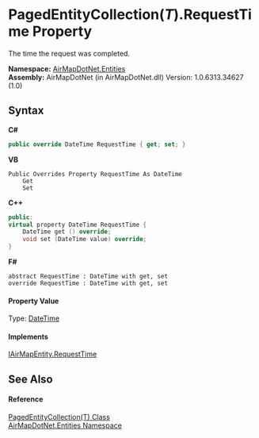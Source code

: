 # PagedEntityCollection(*T*).RequestTime Property 
 

The time the request was completed.

**Namespace:**&nbsp;<a href="N_AirMapDotNet_Entities">AirMapDotNet.Entities</a><br />**Assembly:**&nbsp;AirMapDotNet (in AirMapDotNet.dll) Version: 1.0.6313.34627 (1.0)

## Syntax

**C#**<br />
``` C#
public override DateTime RequestTime { get; set; }
```

**VB**<br />
``` VB
Public Overrides Property RequestTime As DateTime
	Get
	Set
```

**C++**<br />
``` C++
public:
virtual property DateTime RequestTime {
	DateTime get () override;
	void set (DateTime value) override;
}
```

**F#**<br />
``` F#
abstract RequestTime : DateTime with get, set
override RequestTime : DateTime with get, set
```


#### Property Value
Type: <a href="http://msdn2.microsoft.com/en-us/library/03ybds8y" target="_blank">DateTime</a>

#### Implements
<a href="P_AirMapDotNet_Entities_IAirMapEntity_RequestTime">IAirMapEntity.RequestTime</a><br />

## See Also


#### Reference
<a href="T_AirMapDotNet_Entities_PagedEntityCollection_1">PagedEntityCollection(T) Class</a><br /><a href="N_AirMapDotNet_Entities">AirMapDotNet.Entities Namespace</a><br />